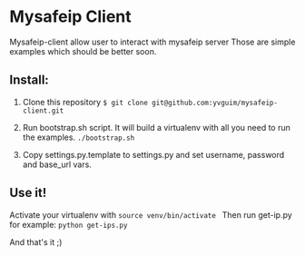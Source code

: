 # Mysafeip Client
Mysafeip-client allow user to interact with mysafeip server
Those are simple examples which should be better soon.

## Install:
1. Clone this repository
`$ git clone git@github.com:yvguim/mysafeip-client.git
`

2. Run bootstrap.sh script.
It will build a virtualenv with all you need to run the examples.
`./bootstrap.sh
`
3. Copy settings.py.template to settings.py and set username, password and base_url vars.

## Use it!
Activate your virtualenv with
`source venv/bin/activate
`
Then run get-ip.py for example:
`python get-ips.py
`

And that's it ;)